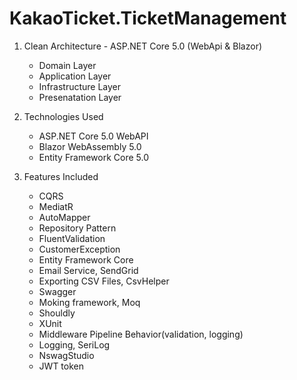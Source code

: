 # KakaoTicket.TicketManagement

1. Clean Architecture - ASP.NET Core 5.0 (WebApi & Blazor)
   - Domain Layer
   - Application Layer
   - Infrastructure Layer
   - Presenatation Layer

2. Technologies Used
   - ASP.NET Core 5.0 WebAPI
   - Blazor WebAssembly 5.0 
   - Entity Framework Core 5.0

3. Features Included
   - CQRS
   - MediatR
   - AutoMapper
   - Repository Pattern
   - FluentValidation
   - CustomerException
   - Entity Framework Core
   - Email Service, SendGrid
   - Exporting CSV Files, CsvHelper
   - Swagger
   - Moking framework, Moq
   - Shouldly
   - XUnit
   - Middleware Pipeline Behavior(validation, logging)
   - Logging, SeriLog
   - NswagStudio
   - JWT token

